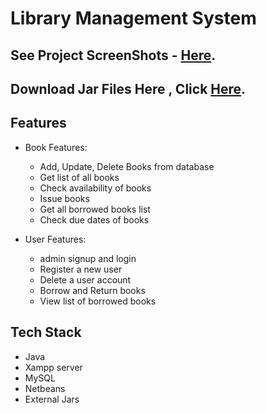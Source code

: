 <h1> Library Management System</h1>



## See Project ScreenShots - [Here](https://github.com/SoGeKIn-G/Library-Management-System/tree/main/ScreenShots).

## Download Jar Files Here , Click [Here](https://github.com/SoGeKIn-G/Library-Management-System/tree/main/jars).


<!-- ============================================  FEATURES ======================================================  -->
## Features

* Book Features:
    * Add, Update, Delete Books from database
    * Get list of all books
    * Check availability of books
    * Issue books
    * Get all borrowed books list
    * Check due dates of books

* User Features:
    * admin signup and login
    * Register a new user
    * Delete a user account
    * Borrow and Return books
    * View list of borrowed books

<!-- ============================================  TECH STACK ======================================================  -->

## Tech Stack

* Java
* Xampp server
* MySQL
* Netbeans
* External Jars

